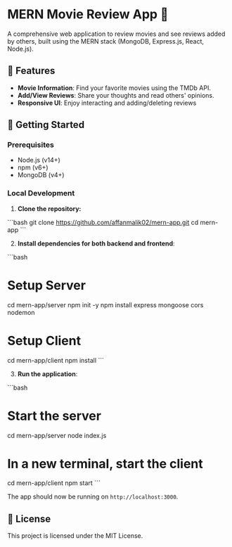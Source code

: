 # MERN Movie Review App 🍿

A comprehensive web application to review movies and see reviews added by others, built using the MERN stack (MongoDB, Express.js, React, Node.js).

## 🎥 Features

- **Movie Information**: Find your favorite movies using the TMDb API.
- **Add/View Reviews**: Share your thoughts and read others' opinions.
- **Responsive UI**: Enjoy interacting and adding/deleting reviews

## 🚀 Getting Started

### Prerequisites

- Node.js (v14+)
- npm (v6+)
- MongoDB (v4+)

### Local Development

1. **Clone the repository:**

\```bash
git clone https://github.com/affanmalik02/mern-app.git
cd mern-app
\```

2. **Install dependencies for both backend and frontend**:

\```bash
# Setup Server
cd mern-app/server
npm init  -y
npm install express mongoose cors nodemon

# Setup Client
cd mern-app/client
npm install
\```

3. **Run the application**:

\```bash
# Start the server
cd mern-app/server
node index.js

# In a new terminal, start the client
cd mern-app/client
npm start
\```

The app should now be running on `http://localhost:3000`.

## 📜 License

This project is licensed under the MIT License.
